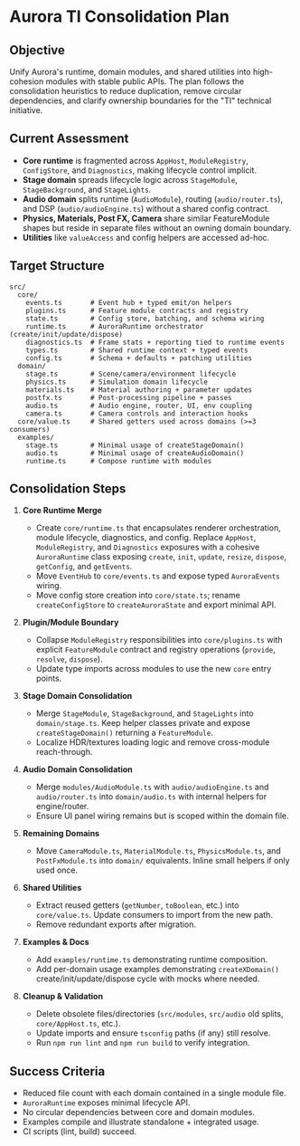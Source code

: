 # Aurora TI Consolidation Plan

## Objective
Unify Aurora's runtime, domain modules, and shared utilities into high-cohesion modules with stable public APIs. The plan follows the consolidation heuristics to reduce duplication, remove circular dependencies, and clarify ownership boundaries for the "TI" technical initiative.

## Current Assessment
- **Core runtime** is fragmented across `AppHost`, `ModuleRegistry`, `ConfigStore`, and `Diagnostics`, making lifecycle control implicit.
- **Stage domain** spreads lifecycle logic across `StageModule`, `StageBackground`, and `StageLights`.
- **Audio domain** splits runtime (`AudioModule`), routing (`audio/router.ts`), and DSP (`audio/audioEngine.ts`) without a shared config contract.
- **Physics, Materials, Post FX, Camera** share similar FeatureModule shapes but reside in separate files without an owning domain boundary.
- **Utilities** like `valueAccess` and config helpers are accessed ad-hoc.

## Target Structure
```
src/
  core/
    events.ts       # Event hub + typed emit/on helpers
    plugins.ts      # Feature module contracts and registry
    state.ts        # Config store, batching, and schema wiring
    runtime.ts      # AuroraRuntime orchestrator (create/init/update/dispose)
    diagnostics.ts  # Frame stats + reporting tied to runtime events
    types.ts        # Shared runtime context + typed events
    config.ts       # Schema + defaults + patching utilities
  domain/
    stage.ts        # Scene/camera/environment lifecycle
    physics.ts      # Simulation domain lifecycle
    materials.ts    # Material authoring + parameter updates
    postfx.ts       # Post-processing pipeline + passes
    audio.ts        # Audio engine, router, UI, env coupling
    camera.ts       # Camera controls and interaction hooks
  core/value.ts     # Shared getters used across domains (>=3 consumers)
  examples/
    stage.ts        # Minimal usage of createStageDomain()
    audio.ts        # Minimal usage of createAudioDomain()
    runtime.ts      # Compose runtime with modules
```

## Consolidation Steps
1. **Core Runtime Merge**
   - Create `core/runtime.ts` that encapsulates renderer orchestration, module lifecycle, diagnostics, and config. Replace `AppHost`, `ModuleRegistry`, and `Diagnostics` exposures with a cohesive `AuroraRuntime` class exposing `create`, `init`, `update`, `resize`, `dispose`, `getConfig`, and `getEvents`.
   - Move `EventHub` to `core/events.ts` and expose typed `AuroraEvents` wiring.
   - Move config store creation into `core/state.ts`; rename `createConfigStore` to `createAuroraState` and export minimal API.

2. **Plugin/Module Boundary**
   - Collapse `ModuleRegistry` responsibilities into `core/plugins.ts` with explicit `FeatureModule` contract and registry operations (`provide`, `resolve`, `dispose`).
   - Update type imports across modules to use the new `core` entry points.

3. **Stage Domain Consolidation**
   - Merge `StageModule`, `StageBackground`, and `StageLights` into `domain/stage.ts`. Keep helper classes private and expose `createStageDomain()` returning a `FeatureModule`.
   - Localize HDR/textures loading logic and remove cross-module reach-through.

4. **Audio Domain Consolidation**
   - Merge `modules/AudioModule.ts` with `audio/audioEngine.ts` and `audio/router.ts` into `domain/audio.ts` with internal helpers for engine/router.
   - Ensure UI panel wiring remains but is scoped within the domain file.

5. **Remaining Domains**
   - Move `CameraModule.ts`, `MaterialModule.ts`, `PhysicsModule.ts`, and `PostFxModule.ts` into `domain/` equivalents. Inline small helpers if only used once.

6. **Shared Utilities**
   - Extract reused getters (`getNumber`, `toBoolean`, etc.) into `core/value.ts`. Update consumers to import from the new path.
   - Remove redundant exports after migration.

7. **Examples & Docs**
   - Add `examples/runtime.ts` demonstrating runtime composition.
   - Add per-domain usage examples demonstrating `createXDomain()` create/init/update/dispose cycle with mocks where needed.

8. **Cleanup & Validation**
   - Delete obsolete files/directories (`src/modules`, `src/audio` old splits, `core/AppHost.ts`, etc.).
   - Update imports and ensure `tsconfig` paths (if any) still resolve.
   - Run `npm run lint` and `npm run build` to verify integration.

## Success Criteria
- Reduced file count with each domain contained in a single module file.
- `AuroraRuntime` exposes minimal lifecycle API.
- No circular dependencies between core and domain modules.
- Examples compile and illustrate standalone + integrated usage.
- CI scripts (lint, build) succeed.

